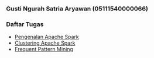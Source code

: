 ### Gusti Ngurah Satria Aryawan (05111540000066)
### Daftar Tugas
- [Pengenalan Apache Spark](Tugas%20Pengenalan%20Apache%20Spark.ipynb)
- [Clustering Apache Spark](Tugas%20Clustering%20Apache%20Spark.ipynb)
- [Frequent Pattern Mining](Tugas%20Frequent%20Itemsets.ipynb)